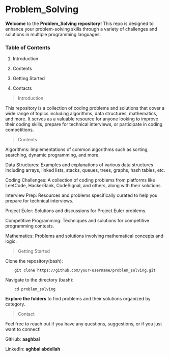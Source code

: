 # Problem_Solving

**Welcome** to the **Problem_Solving repository!** This repo is designed to enhance your problem-solving skills through a variety of challenges and solutions in multiple programming languages.

### Table of Contents
1. Introduction

2. Contents

3. Getting Started

4. Contacts


>Introduction

This repository is a collection of coding problems and solutions that cover a wide range of topics including algorithms, data structures, mathematics, and more. It serves as a valuable resource for anyone looking to improve their coding skills, prepare for technical interviews, or participate in coding competitions.

>Contents

Algorithms: Implementations of common algorithms such as sorting, searching, dynamic programming, and more.

Data Structures: Examples and explanations of various data structures including arrays, linked lists, stacks, queues, trees, graphs, hash tables, etc.

Coding Challenges: A collection of coding problems from platforms like LeetCode, HackerRank, CodeSignal, and others, along with their solutions.

Interview Prep: Resources and problems specifically curated to help you prepare for technical interviews.

Project Euler: Solutions and discussions for Project Euler problems.

Competitive Programming: Techniques and solutions for competitive programming contests.

Mathematics: Problems and solutions involving mathematical concepts and logic.

>Getting Started

Clone the repository(bash):

        git clone https://github.com/your-username/problem_solving.git
        
Navigate to the directory (bash):

        cd problem_solving
**Explore the folders** to find problems and their solutions organized by category.

>Contact
>
Feel free to reach out if you have any questions, suggestions, or if you just want to connect!

GitHub: **aaghbal**

LinkedIn: **aghbal abdellah**
